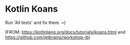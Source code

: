 Kotlin Koans
===========

Run 'All tests' and fix them. =)

(FROM: https://kotlinlang.org/docs/tutorials/koans.html and https://github.com/jetbrains/workshop-jb)

